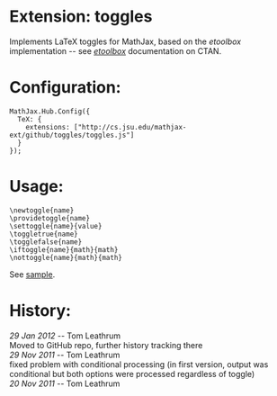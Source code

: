# Extension: toggles

Implements LaTeX toggles for MathJax, based on the _etoolbox_ implementation -- see
[_etoolbox_](http://mirrors.ctan.org/macros/latex/contrib/etoolbox/etoolbox.pdf) documentation on CTAN.

# Configuration:

    MathJax.Hub.Config({
      TeX: {
        extensions: ["http://cs.jsu.edu/mathjax-ext/github/toggles/toggles.js"]
      }
    });

# Usage:

    \newtoggle{name}
    \providetoggle{name}
    \settoggle{name}{value}
    \toggletrue{name}
    \togglefalse{name}
    \iftoggle{name}{math}{math}
    \nottoggle{name}{math}{math}

See [sample](http://leathrum.github.com/mathjax-ext-contrib/toggles/sample.html).

# History:

*29 Jan 2012* -- Tom Leathrum  
Moved to GitHub repo, further history tracking there  
*29 Nov 2011* -- Tom Leathrum  
fixed problem with conditional processing (in first version, output was
conditional but both options were processed regardless of toggle)  
*20 Nov 2011* -- Tom Leathrum


